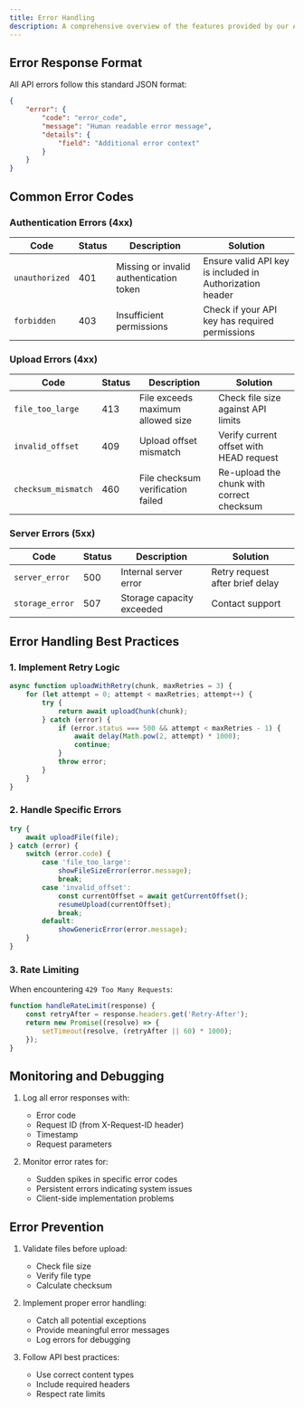 ```yaml
---
title: Error Handling
description: A comprehensive overview of the features provided by our API.
---
```


## Error Response Format

All API errors follow this standard JSON format:

```json
{
    "error": {
        "code": "error_code",
        "message": "Human readable error message",
        "details": {
            "field": "Additional error context"
        }
    }
}
```

## Common Error Codes

### Authentication Errors (4xx)

| Code           | Status | Description                             | Solution                                                 |
| -------------- | ------ | --------------------------------------- | -------------------------------------------------------- |
| `unauthorized` | 401    | Missing or invalid authentication token | Ensure valid API key is included in Authorization header |
| `forbidden`    | 403    | Insufficient permissions                | Check if your API key has required permissions           |

### Upload Errors (4xx)

| Code                | Status | Description                       | Solution                                  |
| ------------------- | ------ | --------------------------------- | ----------------------------------------- |
| `file_too_large`    | 413    | File exceeds maximum allowed size | Check file size against API limits        |
| `invalid_offset`    | 409    | Upload offset mismatch            | Verify current offset with HEAD request   |
| `checksum_mismatch` | 460    | File checksum verification failed | Re-upload the chunk with correct checksum |

### Server Errors (5xx)

| Code            | Status | Description               | Solution                        |
| --------------- | ------ | ------------------------- | ------------------------------- |
| `server_error`  | 500    | Internal server error     | Retry request after brief delay |
| `storage_error` | 507    | Storage capacity exceeded | Contact support                 |

## Error Handling Best Practices

### 1. Implement Retry Logic

```javascript
async function uploadWithRetry(chunk, maxRetries = 3) {
    for (let attempt = 0; attempt < maxRetries; attempt++) {
        try {
            return await uploadChunk(chunk);
        } catch (error) {
            if (error.status === 500 && attempt < maxRetries - 1) {
                await delay(Math.pow(2, attempt) * 1000);
                continue;
            }
            throw error;
        }
    }
}
```

### 2. Handle Specific Errors

```javascript
try {
    await uploadFile(file);
} catch (error) {
    switch (error.code) {
        case 'file_too_large':
            showFileSizeError(error.message);
            break;
        case 'invalid_offset':
            const currentOffset = await getCurrentOffset();
            resumeUpload(currentOffset);
            break;
        default:
            showGenericError(error.message);
    }
}
```

### 3. Rate Limiting

When encountering `429 Too Many Requests`:

```javascript
function handleRateLimit(response) {
    const retryAfter = response.headers.get('Retry-After');
    return new Promise((resolve) => {
        setTimeout(resolve, (retryAfter || 60) * 1000);
    });
}
```

## Monitoring and Debugging

1. Log all error responses with:

    - Error code
    - Request ID (from X-Request-ID header)
    - Timestamp
    - Request parameters

2. Monitor error rates for:
    - Sudden spikes in specific error codes
    - Persistent errors indicating system issues
    - Client-side implementation problems

## Error Prevention

1. Validate files before upload:

    - Check file size
    - Verify file type
    - Calculate checksum

2. Implement proper error handling:

    - Catch all potential exceptions
    - Provide meaningful error messages
    - Log errors for debugging

3. Follow API best practices:
    - Use correct content types
    - Include required headers
    - Respect rate limits
